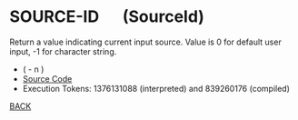 # SOURCE-ID &emsp; (SourceId)
Return a value indicating current input source. Value is 0 for default user input, -1 for character string.
* ( - n )
* [Source Code](../words/core_ext/SourceId.cs)
* Execution Tokens: 1376131088 (interpreted) and 839260176 (compiled)


[BACK](builtins.md#SourceId)
